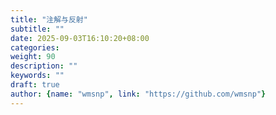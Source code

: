 ```yaml
---
title: "注解与反射"
subtitle: ""
date: 2025-09-03T16:10:20+08:00
categories:
weight: 90
description: ""
keywords: ""
draft: true
author: {name: "wmsnp", link: "https://github.com/wmsnp"}
---
```

